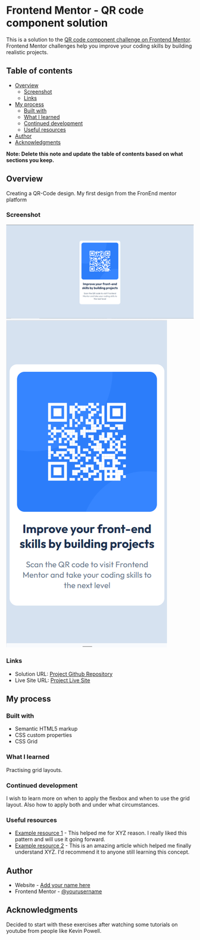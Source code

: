 # Frontend Mentor - QR code component solution

This is a solution to the [QR code component challenge on Frontend Mentor](https://www.frontendmentor.io/challenges/qr-code-component-iux_sIO_H). Frontend Mentor challenges help you improve your coding skills by building realistic projects. 

## Table of contents

- [Overview](#overview)
  - [Screenshot](#screenshot)
  - [Links](#links)
- [My process](#my-process)
  - [Built with](#built-with)
  - [What I learned](#what-i-learned)
  - [Continued development](#continued-development)
  - [Useful resources](#useful-resources)
- [Author](#author)
- [Acknowledgments](#acknowledgments)

**Note: Delete this note and update the table of contents based on what sections you keep.**

## Overview

Creating a QR-Code design. 
My first design from the FronEnd mentor platform

### Screenshot

![Desktop View](./product-design/desktop-view%20-%20qr%20code%20design.png)
![Mobile View](./product-design/mobile-view-qr%20code%20design.png)


### Links

- Solution URL: [Project Github Repository](https://github.com/Nche12/qr-code-component-main)
- Live Site URL: [Project Live Site](https://nche12.github.io/qr-code-component-main/)

## My process


### Built with

- Semantic HTML5 markup
- CSS custom properties
- CSS Grid

### What I learned

Practising grid layouts.

### Continued development

I wish to learn more on when to apply the flexbox and when to use the grid layout. Also how to apply both and under what circumstances.

### Useful resources

- [Example resource 1](https://www.example.com) - This helped me for XYZ reason. I really liked this pattern and will use it going forward.
- [Example resource 2](https://www.example.com) - This is an amazing article which helped me finally understand XYZ. I'd recommend it to anyone still learning this concept.

## Author

- Website - [Add your name here](https://www.your-site.com)
- Frontend Mentor - [@yourusername](https://www.frontendmentor.io/profile/yourusername)

## Acknowledgments

Decided to start with these exercises after watching some tutorials on youtube from people like Kevin Powell.
